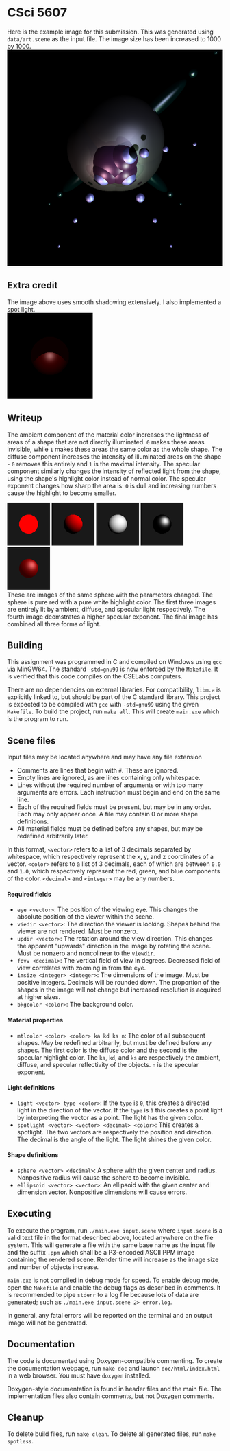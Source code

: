 # CSci 5607
Here is the example image for this submission. This was generated using `data/art.scene` as the input file. The image size has been increased to 1000 by 1000.
<br/>
<img src="image/art.png">

## Extra credit
The image above uses smooth shadowing extensively. I also implemented a spot light.<br/>
<img src="image/spotlight.png">

## Writeup
The ambient component of the material color increases the lightness of areas of a shape that are not directly illuminated. `0` makes these areas invisible, while `1` makes these areas the same color as the whole shape. The diffuse component increases the intensity of illuminated areas on the shape - `0` removes this entirely and `1` is the maximal intensity. The specular component similarly changes the intensity of reflected light from the shape, using the shape's highlight color instead of normal color. The specular exponent changes how sharp the area is: `0` is dull and increasing numbers cause the highlight to become smaller.

<img src="image/ambient.png">
<img src="image/diffuse.png">
<img src="image/specular_large.png">
<img src="image/specular_small.png">
<img src="image/test.png">
<br/>
These are images of the same sphere with the parameters changed. The sphere is pure red with a  pure white highlight color. The first three images are entirely lit by ambient, diffuse, and specular light respectively. The fourth image deomstrates a higher specular exponent. The final image has combined all three forms of light.

## Building
This assignment was programmed in C and compiled on Windows using `gcc` via MinGW64. The standard `-std=gnu99` is now enforced by the `Makefile`. It is verified that this code compiles on the CSELabs computers.

There are no dependencies on external libraries. For compatibility, `libm.a` is explicitly linked to, but should be part of the C standard library. This project is expected to be compiled with `gcc` with `-std=gnu99` using the given `Makefile`. To build the project, run `make all`. This will create `main.exe` which is the program to run.

## Scene files
Input files may be located anywhere and may have any file extension
* Comments are lines that begin with `#`. These are ignored.
* Empty lines are ignored, as are lines containing only whitespace.
* Lines without the required number of arguments or with too many arguments are errors. Each instruction must begin and end on the same line.
* Each of the required fields must be present, but may be in any order. Each may only appear once. A file may contain 0 or more shape definitions.
* All material fields must be defined before any shapes, but may be redefined arbitrarily later.

In this format, `<vector>` refers to a list of 3 decimals separated by whitespace, which respectively represent the x, y, and z coordinates of a vector. `<color>` refers to a list of 3 decimals, each of which are between `0.0` and `1.0`, which respectively represent the red, green, and blue components of the color. `<decimal>` and `<integer>` may be any numbers.

#### Required fields
* `eye <vector>`: The position of the viewing eye. This changes the absolute position of the viewer within the scene.
* `viedir <vector>`: The direction the viewer is looking. Shapes behind the viewer are not rendered. Must be nonzero.
* `updir <vector>`: The rotation around the view direction. This changes the apparent "upwards" direction in the image by rotating the scene. Must be nonzero and noncolinear to the `viewdir`.
* `fovv <decimal>`: The vertical field of view in degrees. Decreased field of view correlates with zooming in from the eye.
* `imsize <integer> <integer>`: The dimensions of the image. Must be positive integers. Decimals will be rounded down. The proportion of the shapes in the image will not change but increased resolution is acquired at higher sizes.
* `bkgcolor <color>`: The background color.

#### Material properties
* `mtlcolor <color> <color> ka kd ks n`: The color of all subsequent shapes. May be redefined arbitrarily, but must be defined before any shapes. The first color is the diffuse color and the second is the specular highlight color. The `ka`, `kd`, and `ks` are respectively the ambient, diffuse, and specular reflectivity of the objects. `n` is the specular exponent.

#### Light definitions
* `light <vector> type <color>`: If the `type` is `0`, this creates a directed light in the direction of the vector. If the `type` is `1` this creates a point light by interpreting the vector as a point. The light has the given color.
* `spotlight <vector> <vector> <decimal> <color>`: This creates a spotlight. The two vectors are respectively the position and direction. The decimal is the angle of the light. The light shines the given color.

#### Shape definitions
* `sphere <vector> <decimal>`: A sphere with the given center and radius. Nonpositive radius will cause the sphere to become invisible.
* `ellipsoid <vector> <vector>`: An ellipsoid with the given center and dimension vector. Nonpositive dimensions will cause errors.

## Executing
To execute the program, run `./main.exe input.scene` where `input.scene` is a valid text file in the format described above, located anywhere on the file system. This will generate a file with the same base name as the input file and the suffix `.ppm` which shall be a P3-encoded ASCII PPM image containing the rendered scene. Render time will increase as the image size and number of objects increase.

`main.exe` is not compiled in debug mode for speed. To enable debug mode, open the `Makefile` and enable the debug flags as described in comments. It is recommended to pipe `stderr` to a log file because lots of data are generated; such as `./main.exe input.scene 2> error.log`.

In general, any fatal errors will be reported on the terminal and an output image will not be generated.

## Documentation
The code is documented using Doxygen-compatible commenting. To create the documentation webpage, run `make doc` and launch `doc/html/index.html` in a web browser. You must have `doxygen` installed.

Doxygen-style documentation is found in header files and the main file. The implementation files also contain comments, but not Doxygen comments.

## Cleanup
To delete build files, run `make clean`. To delete all generated files, run `make spotless`.
